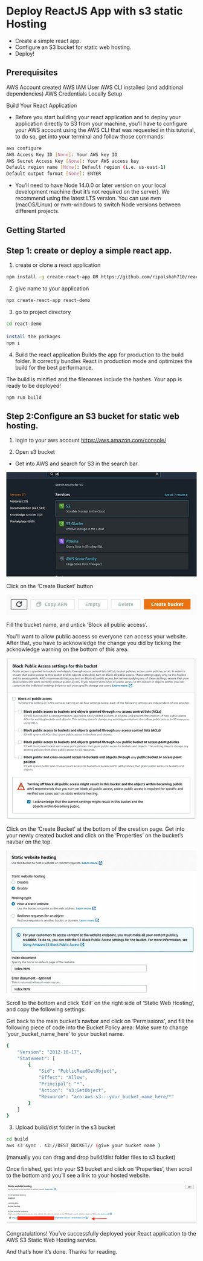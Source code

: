 
# Deploy ReactJS App with s3 static Hosting 



* Create a simple react app.
* Configure an S3 bucket for static web hosting.
* Deploy!

## Prerequisites

AWS Account created
AWS IAM User
AWS CLI installed (and additional dependencies)
AWS Credentials Locally Setup

Build Your React Application
- Before you start building your react application and to deploy your application directly to S3 from your machine, you’ll have to configure your AWS account using the AWS CLI that was requested in this tutorial, to do so, get into your terminal and follow those commands:

```sh
aws configure
AWS Access Key ID [None]: Your AWS key ID
AWS Secret Access Key [None]: Your AWS access key
Default region name [None]: Default region (i.e. us-east-1)
Default output format [None]: ENTER
```
* You’ll need to have Node 14.0.0 or later version on your local development machine (but it’s not required on the server). We recommend using the latest LTS version. You can use nvm (macOS/Linux) or nvm-windows to switch Node versions between different projects.





<!-- GETTING STARTED -->
## Getting Started

## Step 1: create or deploy a simple react app. 

1. create or clone a react application
 ```sh
 npm install -g create-react-app OR https://github.com/ripalshah710/react-demo.git
 ```

2. give name to your application 
```sh
npx create-react-app react-demo
```

3. go to project directory 
```sh
cd react-demo

install the packages
npm i 
```

4. Build the react application
Builds the app for production to the build folder.
It correctly bundles React in production mode and optimizes the build for the best performance.

The build is minified and the filenames include the hashes.
Your app is ready to be deployed!


```sh
npm run build 
```


## Step 2:Configure an S3 bucket for static web hosting.


1. login to your aws account 
   https://aws.amazon.com/console/


2. Open s3 bucket 
- Get into AWS and search for S3 in the search bar.

![Alt text](image.png)


Click on the ‘Create Bucket’ button


![Alt text](image-1.png)


Fill the bucket name, and untick ‘Block all public access’.

You’ll want to allow public access so everyone can access your website.
After that, you have to acknowledge the change you did by ticking the acknowledge warning on the bottom of this area.

![Alt text](image-2.png)


Click on the ‘Create Bucket’ at the bottom of the creation page.
Get into your newly created bucket and click on the ‘Properties’ on the bucket’s navbar on the top.


![Alt text](image-3.png)


Scroll to the bottom and click ‘Edit’ on the right side of ‘Static Web Hosting’, and copy the following settings:

Get back to the main bucket’s navbar and click on ‘Permissions’, and fill the following piece of code into the Bucket Policy area:
Make sure to change ‘your_bucket_name_here’ to your bucket name.

```sh
{
    "Version": "2012-10-17",
    "Statement": [
        {
            "Sid": "PublicReadGetObject",
            "Effect": "Allow",
            "Principal": "*",
            "Action": "s3:GetObject",
            "Resource": "arn:aws:s3:::your_bucket_name_here/*"
        }
    ]
}
```

3. Upload build/dist folder in the s3 bucket 
    
```sh
cd build 
aws s3 sync . s3://DEST_BUCKET// (give your bucket name )
```    
   (manually you can drag and drop build/dist folder files to s3 bucket)
 

Once finished, get into your S3 bucket and click on ‘Properties’, then scroll to the bottom and you’ll see a link to your hosted website.


![Alt text](image-6.png)



Congratulations! You’ve successfully deployed your React application to the AWS S3 Static Web Hosting service.

And that’s how it’s done. Thanks for reading.




